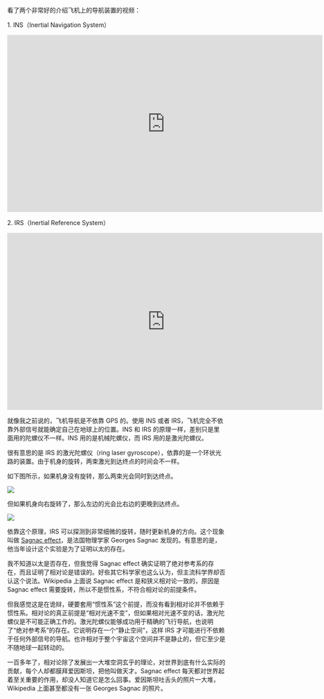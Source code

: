 看了两个非常好的介绍飞机上的导航装置的视频：

1\. INS（Inertial Navigation System）

<div id="youtube2-Pq_PDaYclAw" class="youtube-wrap" data-attrs="{&quot;videoId&quot;:&quot;Pq_PDaYclAw&quot;,&quot;startTime&quot;:null,&quot;endTime&quot;:null}">

<div class="youtube-inner"><iframe src="https://www.youtube-nocookie.com/embed/Pq_PDaYclAw?rel=0&amp;autoplay=0&amp;showinfo=0&amp;enablejsapi=0" frameborder="0" loading="lazy" gesture="media" allow="autoplay; fullscreen" allowautoplay="true" allowfullscreen="true" width="728" height="409"></iframe></div>


2\. IRS（Inertial Reference System）

<div id="youtube2-mUWlrlRcb0Q" class="youtube-wrap" data-attrs="{&quot;videoId&quot;:&quot;mUWlrlRcb0Q&quot;,&quot;startTime&quot;:null,&quot;endTime&quot;:null}">

<div class="youtube-inner"><iframe src="https://www.youtube-nocookie.com/embed/mUWlrlRcb0Q?rel=0&amp;autoplay=0&amp;showinfo=0&amp;enablejsapi=0" frameborder="0" loading="lazy" gesture="media" allow="autoplay; fullscreen" allowautoplay="true" allowfullscreen="true" width="728" height="409"></iframe></div>


就像我之前说的，飞机导航是不依靠 GPS 的。使用 INS 或者 IRS，飞机完全不依靠外部信号就能确定自己在地球上的位置。INS 和 IRS 的原理一样，差别只是里面用的陀螺仪不一样。INS 用的是机械陀螺仪，而 IRS 用的是激光陀螺仪。

很有意思的是 IRS 的激光陀螺仪（ring laser gyroscope），依靠的是一个环状光路的装置。由于机身的旋转，两束激光到达终点的时间会不一样。

如下图所示，如果机身没有旋转，那么两束光会同时到达终点。

<div class="captioned-image-container">

![](https://substackcdn.com/image/fetch/w_1456,c_limit,f_auto,q_auto:good,fl_progressive:steep/https%3A%2F%2Fbucketeer-e05bbc84-baa3-437e-9518-adb32be77984.s3.amazonaws.com%2Fpublic%2Fimages%2F031ab636-d195-442d-b608-b9777eda6ed8_1318x1318.jpeg)


但如果机身向右旋转了，那么左边的光会比右边的更晚到达终点。

<div class="captioned-image-container">

![](https://substackcdn.com/image/fetch/w_1456,c_limit,f_auto,q_auto:good,fl_progressive:steep/https%3A%2F%2Fbucketeer-e05bbc84-baa3-437e-9518-adb32be77984.s3.amazonaws.com%2Fpublic%2Fimages%2Fe80f9601-e12c-42ce-99ad-f9a233a555fd_1327x1327.jpeg)


<span>依靠这个原理，IRS 可以探测到非常细微的旋转，随时更新机身的方向。这个现象叫做</span> [Sagnac effect](https://en.wikipedia.org/wiki/Sagnac_effect)<span>，是法国物理学家 Georges Sagnac 发现的。有意思的是，他当年设计这个实验是为了证明以太的存在。</span>

我不知道以太是否存在，但我觉得 Sagnac effect 确实证明了绝对参考系的存在，而且证明了相对论是错误的。好些其它科学家也这么认为，但主流科学界却否认这个说法。Wikipedia 上面说 Sagnac effect 是和狭义相对论一致的，原因是 Sagnac effect 需要旋转，所以不是惯性系，不符合相对论的前提条件。

但我感觉这是在诡辩，硬要套用“惯性系”这个前提，而没有看到相对论并不依赖于惯性系。相对论的真正前提是“相对光速不变”，但如果相对光速不变的话，激光陀螺仪是不可能正确工作的。激光陀螺仪能够成功用于精确的飞行导航，也说明了“绝对参考系”的存在。它说明存在一个“静止空间”，这样 IRS 才可能进行不依赖于任何外部信号的导航。也许相对于整个宇宙这个空间并不是静止的，但它至少是不随地球一起转动的。

一百多年了，相对论除了发展出一大堆空洞玄乎的理论，对世界到底有什么实际的贡献，每个人却都膜拜爱因斯坦，把他叫做天才。Sagnac effect 每天都对世界起着至关重要的作用，却没人知道它是怎么回事。爱因斯坦吐舌头的照片一大堆，Wikipedia 上面甚至都没有一张 Georges Sagnac 的照片。
